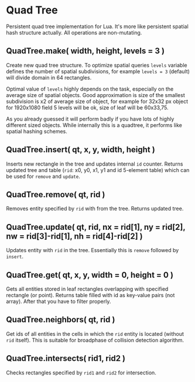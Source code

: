Quad Tree
=========

Persistent quad tree implementation for Lua. It's more like persistent spatial
hash structure actually. All operations are non-mutating.

QuadTree.make( width, height, levels = 3 )
--------------------------------------------

Create new quad tree structure. To optimize spatial queries `levels` variable
defines the number of spatial subdivisions, for example `levels = 3` (default)
will divide domain in 64 rectangles.

Optimal value of `levels` highly depends on the task, especially on the average
size of spatial objects. Good approximation is size of the smallest subdivision
is x2 of average size of object, for example for 32x32 px object for 1920x1080
field 5 levels will be ok, size of leaf will be 60x33,75.

As you already guessed it will perform badly if you have lots of highly
different sized objects. While internally this is a quadtree, it performs like
spatial hashing schemes.

QuadTree.insert( qt, x, y, width, height )
------------------------------------------

Inserts new rectangle in the tree and updates internal `id` counter. Returns
updated tree and table (`rid`:  x0, y0, x1, y1 and id 5-element table) which
can be used for `remove` and `update`.

QuadTree.remove( qt, rid )
--------------------------

Removes entity specified by `rid` with  from the tree. Returns updated tree.

QuadTree.update( qt, rid, nx = rid[1], ny = rid[2], nw = rid[3]-rid[1], nh = rid[4]-rid[2] )
--------------------------------------------------------------------------------------------

Updates entity with `rid` in the tree. Essentially this is `remove` followed by
`insert`.

QuadTree.get( qt, x, y, width = 0, height = 0 )
-----------------------------------------------

Gets all entities stored in leaf rectangles overlapping with specified rectangle
(or point). Returns table filled with id as key-value pairs (not array). After
that you have to filter properly.

QuadTree.neighbors( qt, rid )
-----------------------------

Get ids of all entities in the cells in which the `rid` entity is located
(without `rid` itself). This is suitable for broadphase of collision detection
algorithm.

QuadTree.intersects( rid1, rid2 )
---------------------------------

Checks rectangles specified by `rid1` and `rid2` for intersection.

